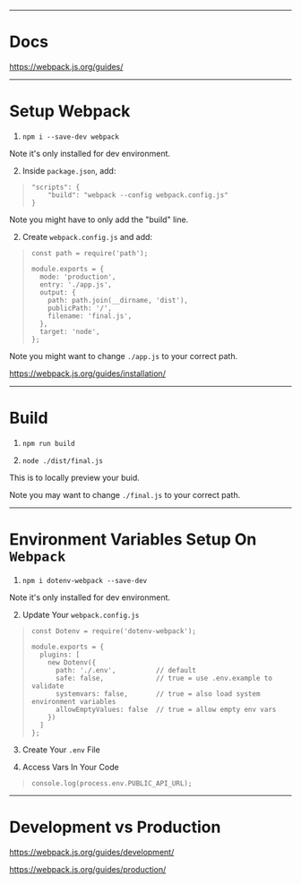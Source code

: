 
-------------------------------------------------------

# Docs

https://webpack.js.org/guides/

-------------------------------------------------------

# Setup Webpack

1. `npm i --save-dev webpack`

Note it's only installed for dev environment.

2. Inside `package.json`, add:

>     "scripts": {
>         "build": "webpack --config webpack.config.js"
>     }

Note you might have to only add the "build" line.

2. Create `webpack.config.js` and add:

>     const path = require('path');
>     
>     module.exports = {
>       mode: 'production',
>       entry: './app.js',
>       output: {
>         path: path.join(__dirname, 'dist'),
>         publicPath: '/',
>         filename: 'final.js',
>       },
>       target: 'node',
>     };

Note you might want to change `./app.js` to your correct path.

https://webpack.js.org/guides/installation/

-------------------------------------------------------

# Build

1. `npm run build`

2. `node ./dist/final.js`

This is to locally preview your buid.

Note you may want to change `./final.js` to your correct path.

-------------------------------------------------------

# Environment Variables Setup On `Webpack`

1. `npm i dotenv-webpack --save-dev`

Note it's only installed for dev environment.

2. Update Your `webpack.config.js`

>     const Dotenv = require('dotenv-webpack');
>     
>     module.exports = {
>       plugins: [
>         new Dotenv({
>           path: './.env',          // default
>           safe: false,             // true = use .env.example to validate
>           systemvars: false,       // true = also load system environment variables
>           allowEmptyValues: false  // true = allow empty env vars
>         })
>       ]
>     };

3. Create Your `.env` File

4. Access Vars In Your Code

>     console.log(process.env.PUBLIC_API_URL);

-------------------------------------------------------

# Development vs Production

https://webpack.js.org/guides/development/

https://webpack.js.org/guides/production/
